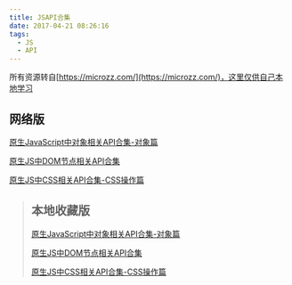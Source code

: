 ```yaml
---
title: JSAPI合集
date: 2017-04-21 08:26:16
tags:
  - JS
  - API
---
```

所有资源转自[https://microzz.com/](https://microzz.com/)，这里仅供自己本地学习

## 网络版

[原生JavaScript中对象相关API合集-对象篇](https://microzz.com/2017/04/20/jsobject/)

[原生JS中DOM节点相关API合集](https://microzz.com/2017/04/06/jsdom/)

[原生JS中CSS相关API合集-CSS操作篇](https://microzz.com/2017/04/14/jscss/)

> ## 本地收藏版
>
> [原生JavaScript中对象相关API合集-对象篇](https://sellenite.github.io/jsAPI-collection/jsobject/)
>
> [原生JS中DOM节点相关API合集](https://sellenite.github.io/jsAPI-collection/jsdom/)
>
> [原生JS中CSS相关API合集-CSS操作篇](https://sellenite.github.io/jsAPI-collection/jscss/)